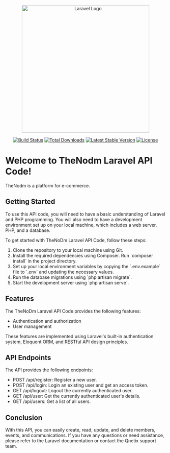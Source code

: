 <p align="center"><a href="https://laravel.com" target="_blank"><img src="https://raw.githubusercontent.com/laravel/art/master/logo-lockup/5%20SVG/2%20CMYK/1%20Full%20Color/laravel-logolockup-cmyk-red.svg" width="400" alt="Laravel Logo"></a></p>

<p align="center">
<a href="https://github.com/laravel/framework/actions"><img src="https://github.com/laravel/framework/workflows/tests/badge.svg" alt="Build Status"></a>
<a href="https://packagist.org/packages/laravel/framework"><img src="https://img.shields.io/packagist/dt/laravel/framework" alt="Total Downloads"></a>
<a href="https://packagist.org/packages/laravel/framework"><img src="https://img.shields.io/packagist/v/laravel/framework" alt="Latest Stable Version"></a>
<a href="https://packagist.org/packages/laravel/framework"><img src="https://img.shields.io/packagist/l/laravel/framework" alt="License"></a>
</p>

<h1>Welcome to TheNodm Laravel API Code!</h1>
    <p>TheNodm is a platform for e-commerce.</p>

<h2>Getting Started</h2>
<p>To use this API code, you will need to have a basic understanding of Laravel and PHP programming. You will also need to have a development environment set up on your local machine, which includes a web server, PHP, and a database.</p>

<p>To get started with TheNoDm Laravel API Code, follow these steps:</p>
<ol>
  <li>Clone the repository to your local machine using Git.</li>
  <li>Install the required dependencies using Composer. Run `composer install` in the project directory.</li>
  <li>Set up your local environment variables by copying the `.env.example` file to `.env` and updating the necessary values.</li>
  <li>Run the database migrations using `php artisan migrate`.</li>
  <li>Start the development server using `php artisan serve`.</li>
</ol>

<h2>Features</h2>
<p>The TheNoDm Laravel API Code provides the following features:</p>
<ul>
  <li>Authentication and authorization</li>
  <li>User management</li>
</ul>

<p>These features are implemented using Laravel's built-in authentication system, Eloquent ORM, and RESTful API design principles.</p>

<h2>API Endpoints</h2>
<p>The API provides the following endpoints:</p>
<ul>
  <li>POST /api/register: Register a new user.</li>
  <li>POST /api/login: Login an existing user and get an access token.</li>
  <li>GET /api/logout: Logout the currently authenticated user.</li>
  <li>GET /api/user: Get the currently authenticated user's details.</li>
  <li>GET /api/users: Get a list of all users.</li>

</ul>

<h2>Conclusion</h2>
<p>With this API, you can easily create, read, update, and delete members, events, and communications. If you have any questions or need assistance, please refer to the Laravel documentation or contact the Qnetix support team.</p>